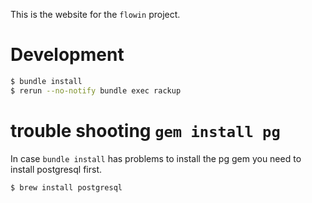 This is the website for the `flowin` project.

# Development

```sh
$ bundle install
$ rerun --no-notify bundle exec rackup
```


# trouble shooting `gem install pg`

In case `bundle install` has problems to install the pg gem you need to install postgresql first.

```sh
$ brew install postgresql
```
